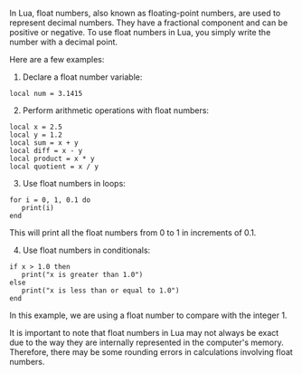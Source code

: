 In Lua, float numbers, also known as floating-point numbers, are used to represent decimal numbers. They have a fractional component and can be positive or negative. To use float numbers in Lua, you simply write the number with a decimal point.

Here are a few examples:

1. Declare a float number variable:

```
local num = 3.1415
```

2. Perform arithmetic operations with float numbers:

```
local x = 2.5
local y = 1.2
local sum = x + y
local diff = x - y
local product = x * y
local quotient = x / y
```

3. Use float numbers in loops:

```
for i = 0, 1, 0.1 do
   print(i)
end
```

This will print all the float numbers from 0 to 1 in increments of 0.1.

4. Use float numbers in conditionals:

```
if x > 1.0 then
   print("x is greater than 1.0")
else
   print("x is less than or equal to 1.0")
end
```

In this example, we are using a float number to compare with the integer 1.

It is important to note that float numbers in Lua may not always be exact due to the way they are internally represented in the computer's memory. Therefore, there may be some rounding errors in calculations involving float numbers.
